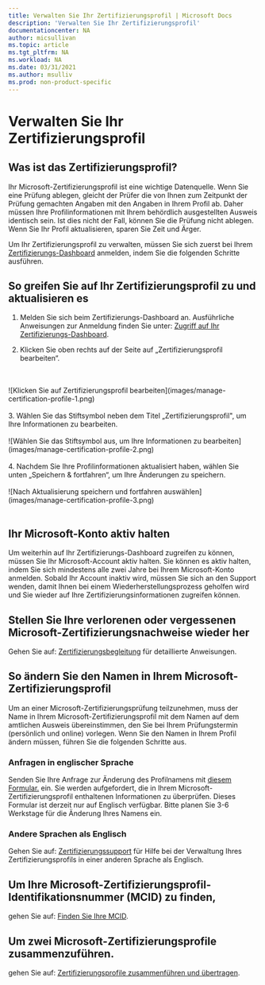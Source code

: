 ```yaml
---
title: Verwalten Sie Ihr Zertifizierungsprofil | Microsoft Docs
description: 'Verwalten Sie Ihr Zertifizierungsprofil' 
documentationcenter: NA 
author: micsullivan
ms.topic: article
ms.tgt_pltfrm: NA
ms.workload: NA
ms.date: 03/31/2021
ms.author: msulliv
ms.prod: non-product-specific
---
```

# Verwalten Sie Ihr Zertifizierungsprofil

## Was ist das Zertifizierungsprofil?

Ihr Microsoft-Zertifizierungsprofil ist eine wichtige Datenquelle. Wenn Sie eine Prüfung ablegen, gleicht der Prüfer die von Ihnen zum Zeitpunkt der Prüfung gemachten Angaben mit den Angaben in Ihrem Profil ab. Daher müssen Ihre Profilinformationen mit Ihrem behördlich ausgestellten Ausweis identisch sein. Ist dies nicht der Fall, können Sie die Prüfung nicht ablegen. Wenn Sie Ihr Profil aktualisieren, sparen Sie Zeit und Ärger.

Um Ihr Zertifizierungsprofil zu verwalten, müssen Sie sich zuerst bei Ihrem [Zertifizierungs-Dashboard](https://aka.ms/certdashboard) anmelden, indem Sie die folgenden Schritte ausführen.

## So greifen Sie auf Ihr Zertifizierungsprofil zu und aktualisieren es

1. Melden Sie sich beim Zertifizierungs-Dashboard an. Ausführliche Anweisungen zur Anmeldung finden Sie unter: [Zugriff auf Ihr Zertifizierungs-Dashboard](/learn/certifications/access-certification-dashboard).

2. Klicken Sie oben rechts auf der Seite auf „Zertifizierungsprofil bearbeiten“.
<br/>
<br/>
![Klicken Sie auf Zertifizierungsprofil bearbeiten](images/manage-certification-profile-1.png)
<br/>
<br/>
3. Wählen Sie das Stiftsymbol neben dem Titel „Zertifizierungsprofil", um Ihre Informationen zu bearbeiten.
<br/>
<br/>
![Wählen Sie das Stiftsymbol aus, um Ihre Informationen zu bearbeiten](images/manage-certification-profile-2.png)
<br/>
<br/>
4. Nachdem Sie Ihre Profilinformationen aktualisiert haben, wählen Sie unten „Speichern & fortfahren“, um Ihre Änderungen zu speichern.
<br/>
<br/>
![Nach Aktualisierung speichern und fortfahren auswählen](images/manage-certification-profile-3.png)
<br/>
<br/>

## Ihr Microsoft-Konto aktiv halten

Um weiterhin auf Ihr Zertifizierungs-Dashboard zugreifen zu können, müssen Sie Ihr Microsoft-Account aktiv halten. Sie können es aktiv halten, indem Sie sich mindestens alle zwei Jahre bei Ihrem Microsoft-Konto anmelden. Sobald Ihr Account inaktiv wird, müssen Sie sich an den Support wenden, damit Ihnen bei einem Wiederherstellungsprozess geholfen wird und Sie wieder auf Ihre Zertifizierungsinformationen zugreifen können.

## Stellen Sie Ihre verlorenen oder vergessenen Microsoft-Zertifizierungsnachweise wieder her

Gehen Sie auf: [Zertifizierungsbegleitung](/learn/certifications/help) für detaillierte Anweisungen.

## So ändern Sie den Namen in Ihrem Microsoft-Zertifizierungsprofil

Um an einer Microsoft-Zertifizierungsprüfung teilzunehmen, muss der Name in Ihrem Microsoft-Zertifizierungsprofil mit dem Namen auf dem amtlichen Ausweis übereinstimmen, den Sie bei Ihrem Prüfungstermin (persönlich und online) vorlegen. Wenn Sie den Namen in Ihrem Profil ändern müssen, führen Sie die folgenden Schritte aus.

### Anfragen in englischer Sprache

Senden Sie Ihre Anfrage zur Änderung des Profilnamens mit [diesem Formular.](https://aka.ms/MSCertificationLegalNamechange) ein. Sie werden aufgefordert, die in Ihrem Microsoft-Zertifizierungsprofil enthaltenen Informationen zu überprüfen. Dieses Formular ist derzeit nur auf Englisch verfügbar. Bitte planen Sie 3-6 Werkstage für die Änderung Ihres Namens ein.

### Andere Sprachen als Englisch
Gehen Sie auf: [Zertifizierungssupport](/learn/certifications/help) für Hilfe bei der Verwaltung Ihres Zertifizierungsprofils in einer anderen Sprache als Englisch.

## Um Ihre Microsoft-Zertifizierungsprofil-Identifikationsnummer (MCID) zu finden,

gehen Sie auf: [Finden Sie Ihre MCID](/learn/certifications/find-mcid).

## Um zwei Microsoft-Zertifizierungsprofile zusammenzuführen.

gehen Sie auf: [Zertifizierungsprofile zusammenführen und übertragen](/learn/certifications/merge-profiles).
